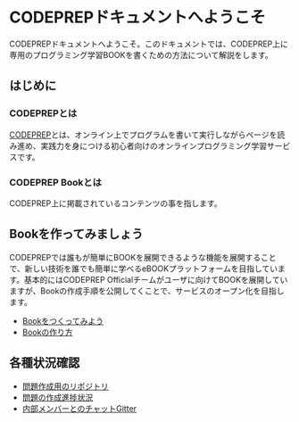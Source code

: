 # CODEPREPドキュメントへようこそ
CODEPREPドキュメントへようこそ。このドキュメントでは、CODEPREP上に専用のプログラミング学習BOOKを書くための方法について解説をします。

## はじめに
### CODEPREPとは
[CODEPREP](https://codeprep.jp)とは、オンライン上でプログラムを書いて実行しながらページを読み進め、実践力を身につける初心者向けのオンラインプログラミング学習サービスです。

### CODEPREP Bookとは
CODEPREP上に掲載されているコンテンツの事を指します。

## Bookを作ってみましょう
CODEPREPでは誰もが簡単にBOOKを展開できるような機能を展開することで、新しい技術を誰でも簡単に学べるeBOOKプラットフォームを目指しています。基本的にはCODEPREP Officialチームがユーザに向けてBOOKを展開していますが、Bookの作成手順を公開してくことで、サービスのオープン化を目指します。  

- [Bookをつくってみよう](getstart/get-start.md)
- [Bookの作り方](getstart/how-to-make-book.md)

## 各種状況確認
- [問題作成用のリポジトリ](https://github.com/givery-technology/codeprep-contents-new)
- [問題の作成進捗状況](https://waffle.io/givery-technology/codeprep-contents-new)
- [内部メンバーとのチャットGitter](https://gitter.im/codeprep-authors/Lobby)
